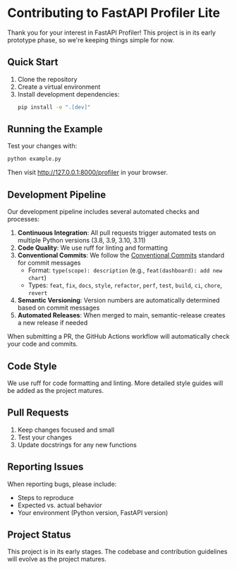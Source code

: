 # Contributing to FastAPI Profiler Lite

Thank you for your interest in FastAPI Profiler! This project is in its early prototype phase, so we're keeping things simple for now.

## Quick Start

1. Clone the repository
2. Create a virtual environment
3. Install development dependencies:
   ```bash
   pip install -e ".[dev]"
   ```

## Running the Example

Test your changes with:

```bash
python example.py
```

Then visit http://127.0.0.1:8000/profiler in your browser.

## Development Pipeline

Our development pipeline includes several automated checks and processes:

1. **Continuous Integration**: All pull requests trigger automated tests on multiple Python versions (3.8, 3.9, 3.10, 3.11)
2. **Code Quality**: We use ruff for linting and formatting
3. **Conventional Commits**: We follow the [Conventional Commits](https://www.conventionalcommits.org/) standard for commit messages
   - Format: `type(scope): description` (e.g., `feat(dashboard): add new chart`)
   - Types: `feat`, `fix`, `docs`, `style`, `refactor`, `perf`, `test`, `build`, `ci`, `chore`, `revert`
4. **Semantic Versioning**: Version numbers are automatically determined based on commit messages
5. **Automated Releases**: When merged to main, semantic-release creates a new release if needed

When submitting a PR, the GitHub Actions workflow will automatically check your code and commits.

## Code Style

We use ruff for code formatting and linting. More detailed style guides will be added as the project matures.

## Pull Requests

1. Keep changes focused and small
2. Test your changes
3. Update docstrings for any new functions

## Reporting Issues

When reporting bugs, please include:
- Steps to reproduce
- Expected vs. actual behavior
- Your environment (Python version, FastAPI version)

## Project Status

This project is in its early stages. The codebase and contribution guidelines will evolve as the project matures.
